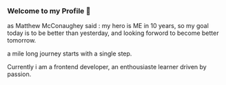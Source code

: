 ### Welcome to my Profile 👋

as Matthew McConaughey said : my hero is ME in 10 years, so my goal today is to be better than yesterday, and looking forword to become better tomorrow.

a mile long journey starts with a single step.

Currently i am a frontend developer, an enthousiaste learner driven by passion.


